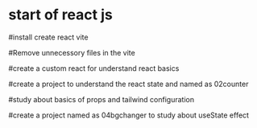 # start of react js

#install create react vite

#Remove unnecessory files in the vite

#create a custom react for understand react basics

#create a project to understand the react state and named as 02counter

#study about basics of props and tailwind configuration

#create a project named as 04bgchanger to study about useState effect
